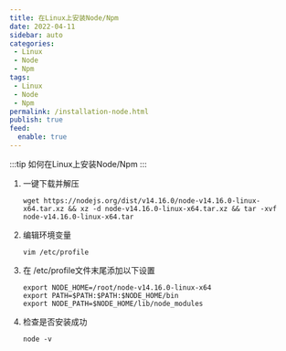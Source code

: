 ```yaml
---
title: 在Linux上安装Node/Npm
date: 2022-04-11
sidebar: auto
categories:
 - Linux
 - Node
 - Npm
tags: 
 - Linux
 - Node
 - Npm
permalink: /installation-node.html
publish: true
feed:
  enable: true
---
```

:::tip
如何在Linux上安装Node/Npm
:::

<!-- more -->

1. 一键下载并解压

   ```shell
   wget https://nodejs.org/dist/v14.16.0/node-v14.16.0-linux-x64.tar.xz && xz -d node-v14.16.0-linux-x64.tar.xz && tar -xvf node-v14.16.0-linux-x64.tar
   ```
2. 编辑环境变量

   ```shell
   vim /etc/profile
   ```
3. 在 /etc/profile文件末尾添加以下设置

   ```shell
   export NODE_HOME=/root/node-v14.16.0-linux-x64
   export PATH=$PATH:$PATH:$NODE_HOME/bin
   export NODE_PATH=$NODE_HOME/lib/node_modules
   ```
4. 检查是否安装成功

   ```shell
   node -v
   ```
